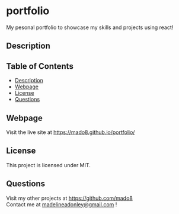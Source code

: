 # portfolio
My pesonal portfolio to showcase my skills and projects using react! 

## Description


## Table of Contents

- [ Description ](#Description)</br>
- [ Webpage ](#Webpage)</br>
- [ License ](#License )</br>
- [ Questions ](#Questions)</br>

## Webpage

Visit the live site at https://mado8.github.io/portfolio/ </br>



## License 
This project is licensed under MIT.  

## Questions
Visit my other projects at https://github.com/mado8 </br>
Contact me at madelineadonley@gmail.com ! </br>
